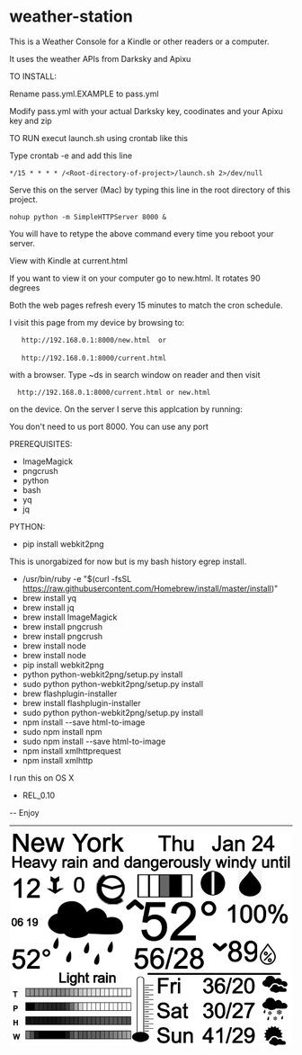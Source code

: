 # weather-station

This is a Weather Console for a Kindle or other readers or a computer. 

It uses the weather APIs from Darksky and Apixu

TO INSTALL:

Rename pass.yml.EXAMPLE to pass.yml

Modify pass.yml with your actual Darksky key, coodinates and your Apixu key and zip

TO RUN execut launch.sh using crontab like this

Type crontab -e and add this line

	*/15 * * * * /<Root-directory-of-project>/launch.sh 2>/dev/null

Serve this on the server (Mac) by typing this line in the root directory of this project.

	nohup python -m SimpleHTTPServer 8000 &

You will have to retype the above command every time you reboot your server.

View with Kindle at current.html

If you want to view it on your computer go to new.html. It rotates 90 degrees

Both the web pages refresh every 15 minutes to match the cron schedule.

I visit this page from my device by browsing to:

   	   http://192.168.0.1:8000/new.html  or

   	   http://192.168.0.1:8000/current.html

with a browser. Type ~ds in search window on reader and then visit

      http://192.168.0.1:8000/current.html or new.html

on the device. On the server I serve this applcation by running:

You don't need to us port 8000. You can use any port

PREREQUISITES:
   - ImageMagick
   - pngcrush
   - python
   - bash
   - yq
   - jq

PYTHON:
   - pip install webkit2png

This is unorgabized for now but is my bash history egrep install.

  -  /usr/bin/ruby -e "$(curl -fsSL https://raw.githubusercontent.com/Homebrew/install/master/install)"
  -  brew install yq
  -  brew install jq
  -  brew install ImageMagick
  -  brew install pngcrush
  -  brew install pngcrush
  -  brew install node
  -  brew install node
  -  pip install webkit2png
  -  python python-webkit2png/setup.py install
  -  sudo python python-webkit2png/setup.py install
  -  brew flashplugin-installer
  -  brew install flashplugin-installer
  -  sudo python python-webkit2png/setup.py install
  -  npm install --save html-to-image
  -  sudo npm install npm
  -  sudo npm install --save html-to-image
  -  npm install xmlhttprequest
  -  npm install xmlhttp


I run this on OS X

- REL_0.10

-- Enjoy

----------------

![alt text](https://raw.githubusercontent.com/tjordanchat/weather-station/master/assets/img.png)


